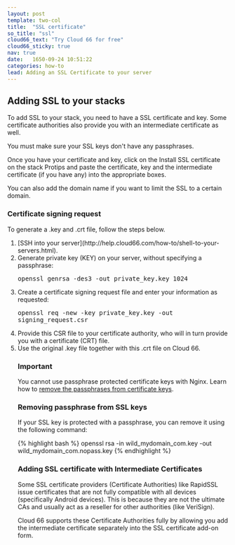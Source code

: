 ```yaml
---
layout: post
template: two-col
title:  "SSL certificate"
so_title: "ssl"
cloud66_text: "Try Cloud 66 for free"
cloud66_sticky: true
nav: true
date:   1650-09-24 10:51:22
categories: how-to
lead: Adding an SSL Certificate to your server
---
```



## Adding SSL to your stacks
To add SSL to your stack, you need to have a SSL certificate and key. Some certificate authorities also provide you with an intermediate certificate as well.

You must make sure your SSL keys don't have any passphrases.

Once you have your certificate and key, click on the Install SSL certificate on the stack Protips and paste the certificate, key and the intermediate certificate (if you have any) into the appropriate boxes.

You can also add the domain name if you want to limit the SSL to a certain domain.

### Certificate signing request

To generate a .key and .crt file, follow the steps below.
<ol>
<li>[SSH into your server](http://help.cloud66.com/how-to/shell-to-your-servers.html).</li>
<li>Generate private key (KEY) on your server, without specifying a passphrase:</li>
<p>
<kbd>
openssl genrsa -des3 -out private&#95;key.key 1024
</kbd>
</p>
<li>Create a certificate signing request file and enter your information as requested:</li>
<p>
<kbd>
openssl req -new -key private&#95;key.key -out signing&#95;request.csr
</kbd>
</p>
<li>Provide this CSR file to your certificate authority, who will in turn provide you with a certificate (CRT) file.</li>
<li>Use the original .key file together with this .crt file on Cloud 66.</li>

<div class="notice">
    <h3>Important</h3>
    <p>You cannot use passphrase protected certificate keys with Nginx. Learn how to <a href="/how-to/remove-passphrase-from-certificate-key-for-nginx.html">remove the passphrases from certificate keys</a>.</p>
</div>

### Removing passphrase from SSL keys
If your SSL key is protected with a passphrase, you can remove it using the following command:

{% highlight bash %}
	openssl rsa -in wild_mydomain_com.key -out wild_mydomain_com.nopass.key
{% endhighlight %}
### Adding SSL certificate with Intermediate Certificates
Some SSL certificate providers (Certificate Authorities) like RapidSSL issue certificates that are not fully compatible with all devices (specifically Android devices). This is because they are not the ultimate CAs and usually act as a reseller for other authorities (like VeriSign).

Cloud 66 supports these Certificate Authorities fully by allowing you add the intermediate certificate separately into the SSL certificate add-on form.
